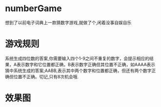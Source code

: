# numberGame
想到了以前电子词典上一款猜数字游戏,就做了个,闲着没事自娱自乐

# 游戏规则
系统生成四位数的答案,你需要输入四个1-9之间不重复的数字，会提示相应的结果，A表示数字和它位置都正确，B表示数字正确但其位置不正确，如AAAA表示猜中系统生成的答案;AABB,表示其中两个数字和位置都正确，但还有两个数字正确但位置不正确。切记,只有8次机会哦.

# 效果图

